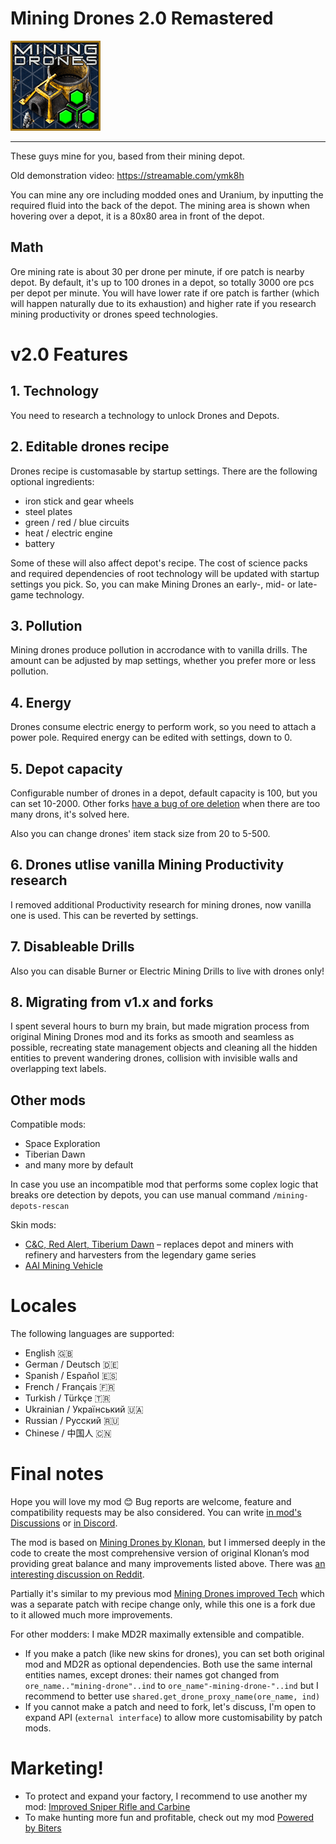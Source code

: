 # Mining Drones 2.0 Remastered

![icon](/thumbnail.png)

--------------------------------------

These guys mine for you, based from their mining depot.

Old demonstration video: https://streamable.com/ymk8h

You can mine any ore including modded ones and Uranium, by inputting the required fluid into the back of the depot. The mining area is shown when hovering over a depot, it is a 80x80 area in front of the depot.

## Math
Ore mining rate is about 30 per drone per minute, if ore patch is nearby depot. By default, it's up to 100 drones in a depot, so totally 3000 ore pcs per depot per minute. You will have lower rate if ore patch is farther (which will happen naturally due to its exhaustion) and higher rate if you research mining productivity or drones speed technologies.

# v2.0 Features

## 1. Technology
You need to research a technology to unlock Drones and Depots.

## 2. Editable drones recipe
Drones recipe is customasable by startup settings. There are the following optional ingredients:
- iron stick and gear wheels
- steel plates
- green / red / blue circuits
- heat / electric engine
- battery

Some of these will also affect depot's recipe. The cost of science packs and required dependencies of root technology will be updated with startup settings you pick. So, you can make Mining Drones an early-, mid- or late-game technology.

## 3. Pollution
Mining drones produce pollution in accrodance with to vanilla drills. The amount can be adjusted by map settings, whether you prefer more or less pollution.

## 4. Energy
Drones consume electric energy to perform work, so you need to attach a power pole. Required energy can be edited with settings, down to 0.

## 5. Depot capacity
Configurable number of drones in a depot, default capacity is 100, but you can set 10-2000. Other forks [have a bug of ore deletion](https://mods.factorio.com/mod/mining_drones_overloaded/discussion/63ebd13d14017a6b19810b41) when there are too many drons, it's solved here.

Also you can change drones' item stack size from 20 to 5-500.

## 6. Drones utlise vanilla Mining Productivity research
I removed additional Productivity research for mining drones, now vanilla one is used. This can be reverted by settings.

## 7. Disableable Drills
Also you can disable Burner or Electric Mining Drills to live with drones only!

## 8. Migrating from v1.x and forks

I spent several hours to burn my brain, but made migration process from original Mining Drones mod and its forks as smooth and seamless as possible, recreating state management objects and cleaning all the hidden entities to prevent wandering drones, collision with invisible walls and overlapping text labels.

## Other mods

Compatible mods:
- Space Exploration
- Tiberian Dawn
- and many more by default

In case you use an incompatible mod that performs some coplex logic that breaks ore detection by depots, you can use manual command `/mining-depots-rescan`

Skin mods:
- [C&C, Red Alert, Tiberium Dawn](https://mods.factorio.com/mod/Mining_Drones_2_CnC) – replaces depot and miners with refinery and harvesters from the legendary game series
- [AAI Mining Vehicle](https://mods.factorio.com/mod/Mining_Drones_2_AaiMiner)

# Locales

The following languages are supported:

- English 🇬🇧
- German / Deutsch 🇩🇪
- Spanish / Español 🇪🇸
- French / Français 🇫🇷
- Turkish / Türkçe 🇹🇷
- Ukrainian / Український 🇺🇦
- Russian / Русский 🇷🇺
- Chinese / 中国人 🇨🇳

# Final notes

Hope you will love my mod 😊 Bug reports are welcome, feature and compatibility requests may be also considered. You can write [in mod's Discussions](https://mods.factorio.com/mod/Mining_Drones_Remastered/discussion) or [in Discord](https://discord.gg/7QCXn35mU5).

The mod is based on [Mining Drones by Klonan](https://mods.factorio.com/mod/Mining_Drones), but I immersed deeply in the code to create the most comprehensive version of original Klonan’s mod providing great balance and many improvements listed above. There was [an interesting discussion on Reddit](https://www.reddit.com/r/factorio/comments/13u2eb6/mining_drones_20_remastered/).

Partially it's similar to my previous mod [Mining Drones improved Tech](https://mods.factorio.com/mod/Mining_Drones_Harder) which was a separate patch with recipe change only, while this one is a fork due to it allowed much more improvements.

For other modders: I make MD2R maximally extensible and compatible.
- If you make a patch (like new skins for drones), you can set both original mod and MD2R as optional dependencies. Both use the same internal entities names, except drones: their names got changed from `ore_name.."mining-drone"..ind` to `ore_name"-mining-drone-"..ind` but I recommend to better use `shared.get_drone_proxy_name(ore_name, ind)`
- If you cannot make a patch and need to fork, let's discuss, I'm open to expand API (`external interface`) to allow more customisability by patch mods.

# Marketing!

- To protect and expand your factory, I recommend to use another my mod: [Improved Sniper Rifle and Carbine](https://mods.factorio.com/mod/sniper-rifle-improved)
- To make hunting more fun and profitable, check out my mod [Powered by Biters](https://mods.factorio.com/mod/Powered-by-Biters)
